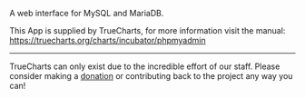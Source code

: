 A web interface for MySQL and MariaDB.

This App is supplied by TrueCharts, for more information visit the manual: https://truecharts.org/charts/incubator/phpmyadmin

---

TrueCharts can only exist due to the incredible effort of our staff.
Please consider making a [donation](https://truecharts.org/docs/about/sponsor) or contributing back to the project any way you can!
